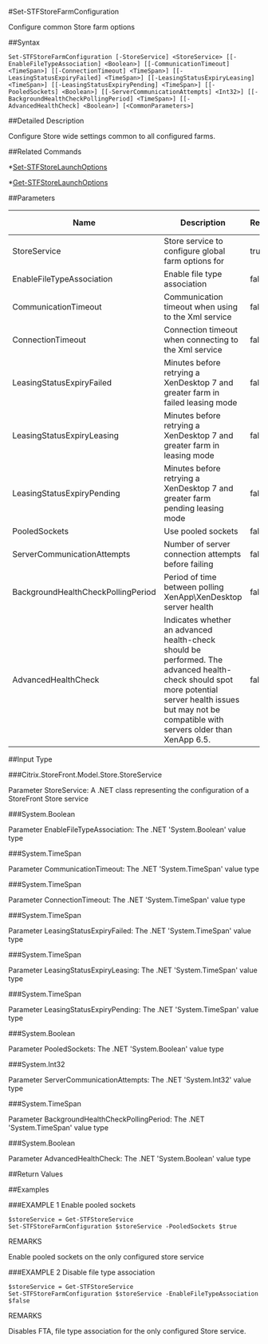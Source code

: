 #Set-STFStoreFarmConfiguration
Configure common Store farm options
##Syntax
```Set-STFStoreFarmConfiguration [-StoreService] <StoreService> [[-EnableFileTypeAssociation] <Boolean>] [[-CommunicationTimeout] <TimeSpan>] [[-ConnectionTimeout] <TimeSpan>] [[-LeasingStatusExpiryFailed] <TimeSpan>] [[-LeasingStatusExpiryLeasing] <TimeSpan>] [[-LeasingStatusExpiryPending] <TimeSpan>] [[-PooledSockets] <Boolean>] [[-ServerCommunicationAttempts] <Int32>] [[-BackgroundHealthCheckPollingPeriod] <TimeSpan>] [[-AdvancedHealthCheck] <Boolean>] [<CommonParameters>]
```
##Detailed Description
Configure Store wide settings common to all configured farms.
##Related Commands
*[Set-STFStoreLaunchOptions](Set-STFStoreLaunchOptions)
*[Get-STFStoreLaunchOptions](Get-STFStoreLaunchOptions)
##Parameters
|Name|Description|Required?|Pipeline Input||--|--|--|--||StoreService|Store service to configure global farm options for|true|true (ByValue)||EnableFileTypeAssociation|Enable file type association|false|false||CommunicationTimeout|Communication timeout when using to the Xml service|false|false||ConnectionTimeout|Connection timeout when connecting to the Xml service|false|false||LeasingStatusExpiryFailed|Minutes before retrying a XenDesktop 7 and greater farm in failed leasing mode|false|false||LeasingStatusExpiryLeasing|Minutes before retrying a XenDesktop 7 and greater farm in leasing mode|false|false||LeasingStatusExpiryPending|Minutes before retrying a XenDesktop 7 and greater farm pending leasing mode|false|false||PooledSockets|Use pooled sockets|false|false||ServerCommunicationAttempts|Number of server connection attempts before failing|false|false||BackgroundHealthCheckPollingPeriod|Period of time between polling XenApp\XenDesktop server health|false|false||AdvancedHealthCheck|Indicates whether an advanced health-check should be performed. The advanced health-check should spot more potential server health issues but may not be compatible with servers older than XenApp 6.5.|false|false|##Input Type
###Citrix.StoreFront.Model.Store.StoreService
Parameter StoreService: A .NET class representing the configuration of a StoreFront Store service
###System.Boolean
Parameter EnableFileTypeAssociation: The .NET 'System.Boolean' value type
###System.TimeSpan
Parameter CommunicationTimeout: The .NET 'System.TimeSpan' value type
###System.TimeSpan
Parameter ConnectionTimeout: The .NET 'System.TimeSpan' value type
###System.TimeSpan
Parameter LeasingStatusExpiryFailed: The .NET 'System.TimeSpan' value type
###System.TimeSpan
Parameter LeasingStatusExpiryLeasing: The .NET 'System.TimeSpan' value type
###System.TimeSpan
Parameter LeasingStatusExpiryPending: The .NET 'System.TimeSpan' value type
###System.Boolean
Parameter PooledSockets: The .NET 'System.Boolean' value type
###System.Int32
Parameter ServerCommunicationAttempts: The .NET 'System.Int32' value type
###System.TimeSpan
Parameter BackgroundHealthCheckPollingPeriod: The .NET 'System.TimeSpan' value type
###System.Boolean
Parameter AdvancedHealthCheck: The .NET 'System.Boolean' value type
##Return Values
##Examples
###EXAMPLE 1 Enable pooled sockets
```$storeService = Get-STFStoreService
Set-STFStoreFarmConfiguration $storeService -PooledSockets $true
```
REMARKS
Enable pooled sockets on the only configured store service
###EXAMPLE 2 Disable file type association
```$storeService = Get-STFStoreService
Set-STFStoreFarmConfiguration $storeService -EnableFileTypeAssociation $false
```
REMARKS
Disables FTA, file type association for the only configured Store service.
